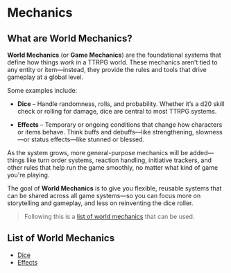 # Mechanics
## What are World Mechanics?
**World Mechanics** (or **Game Mechanics**) are the foundational systems that define how things _work_ in a TTRPG world. These mechanics aren’t tied to any entity or item—instead, they provide the rules and tools that drive gameplay at a global level.

Some examples include:

- **Dice** – Handle randomness, rolls, and probability. Whether it’s a d20 skill check or rolling for damage, dice are central to most TTRPG systems.
  
- **Effects** – Temporary or ongoing conditions that change how characters or items behave. Think buffs and debuffs—like strengthening, slowness—or status effects—like stunned or blessed.

As the system grows, more general-purpose mechanics will be added—things like turn order systems, reaction handling, initiative trackers, and other rules that help run the game smoothly, no matter what kind of game you're playing.

The goal of **World Mechanics** is to give you flexible, reusable systems that can be shared across all game systems—so you can focus more on storytelling and gameplay, and less on reinventing the dice roller.

> Following this is a [list of world mechanics](#List%20of%20World%20Mechanics) that can be used.

## List of World Mechanics
- [Dice](Dice)
- [Effects](Effects)